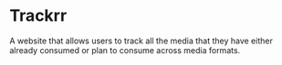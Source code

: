 # Trackrr
A website that allows users to track all the media that they have either already consumed or plan to consume across media formats.
